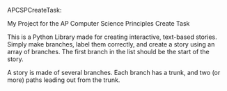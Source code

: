 APCSPCreateTask:

My Project for the AP Computer Science Principles Create Task

This is a Python Library made for creating interactive, text-based stories. Simply make branches, label them correctly, and create a story using an array of branches. The first branch in the list should be the start of the story.

A story is made of several branches. Each branch has a trunk, and two (or more) paths leading out from the trunk.
